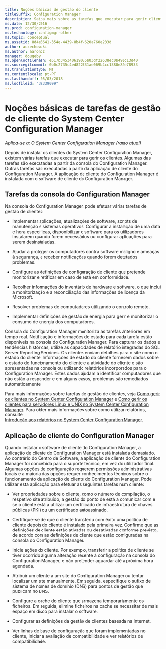 ```yaml
---
title: Noções básicas de gestão do cliente
titleSuffix: Configuration Manager
description: Saiba mais sobre as tarefas que executar para gerir clientes do System Center Configuration Manager.
ms.date: 12/30/2016
ms.prod: configuration-manager
ms.technology: configmgr-other
ms.topic: conceptual
ms.assetid: 8d4e5641-354e-4439-8b4f-620a760e233d
author: aczechowski
ms.author: aaroncz
manager: dougeby
ms.openlocfilehash: e517b345340619055b03df22638ec0b491c13d40
ms.sourcegitcommit: 0b0c2735c4ed822731ae069b4cc1380e89e78933
ms.translationtype: MT
ms.contentlocale: pt-PT
ms.lasthandoff: 05/03/2018
ms.locfileid: "32339099"
---
```

# <a name="fundamentals-of-client-management-tasks-for-system-center-configuration-manager"></a>Noções básicas de tarefas de gestão de cliente do System Center Configuration Manager

*Aplica-se a: O System Center Configuration Manager (ramo atual)*

Depois de instalar os clientes do System Center Configuration Manager, existem várias tarefas que executar para gerir os clientes.  Algumas das tarefas são executadas a partir da consola do Configuration Manager. Outras tarefas são executadas a partir da aplicação de cliente do Configuration Manager. A aplicação de cliente do Configuration Manager é instalada com o software de cliente do Configuration Manager.

## <a name="configuration-manager-console-tasks"></a>Tarefas da consola do Configuration Manager
 Na consola do Configuration Manager, pode efetuar várias tarefas de gestão de clientes:  

-   Implementar aplicações, atualizações de software, scripts de manutenção e sistemas operativos. Configurar a instalação de uma data e hora específicas, disponibilizar o software para os utilizadores instalarem quando forem necessários ou configurar aplicações para serem desinstaladas.  

-   Ajudar a proteger os computadores contra software maligno e ameaças à segurança, e receber notificações quando forem detetados problemas.  

-   Configure as definições de configuração de cliente que pretende monitorizar e retificar em caso de está em conformidade.  

-   Recolher informações do inventário de hardware e software, o que inclui a monitorização e a reconciliação das informações de licença da Microsoft.  

-   Resolver problemas de computadores utilizando o controlo remoto.  

-   Implementar definições de gestão de energia para gerir e monitorizar o consumo de energia dos computadores.  

Consola do Configuration Manager monitoriza as tarefas anteriores em tempo real. Notificação e informações de estado para cada tarefa estão disponíveis na consola do Configuration Manager. Para capturar os dados e tendências históricas, utilize as capacidades de relatório integradas do SQL Server Reporting Services. Os clientes enviam detalhes para o site como o estado do cliente.  Informações de estado do cliente fornecem dados sobre o estado de funcionamento do cliente e a atividade do cliente e são apresentadas na consola ou utilizando relatórios incorporados para o Configuration Manager. Estes dados ajudam a identificar computadores que não estão a responder e em alguns casos, problemas são remediados automaticamente.  

 Para mais informações sobre tarefas de gestão de clientes, veja [Como gerir os clientes no System Center Configuration Manager](../../core/clients/manage/manage-clients.md) e [Como gerir os clientes para servidores Linux e UNIX no System Center Configuration Manager](../../core/clients/manage/manage-clients-for-linux-and-unix-servers.md). Para obter mais informações sobre como utilizar relatórios, consulte   
            [Introdução aos relatórios no System Center Configuration Manager](../../core/servers/manage/introduction-to-reporting.md).  

## <a name="configuration-manager-client-application"></a>Aplicação de cliente do Configuration Manager  
 Quando instalar o software de cliente do Configuration Manager, a aplicação de cliente do Configuration Manager está instalada demasiado. Ao contrário do Centro de Software, a aplicação de cliente do Configuration Manager foi concebida para o suporte técnico, em vez do utilizador final. Algumas opções de configuração requerem permissões administrativas locais e a maioria das opções requer conhecimentos técnicos sobre o funcionamento da aplicação de cliente do Configuration Manager. Pode utilizar esta aplicação para efetuar as seguintes tarefas num cliente:  

-   Ver propriedades sobre o cliente, como o número de compilação, o respetivo site atribuído, a gestão do ponto de está a comunicar com e se o cliente está a utilizar um certificado de infraestrutura de chaves públicas (PKI) ou um certificado autoassinado.  

-   Certifique-se de que o cliente transferiu com êxito uma política de cliente depois do cliente é instalado pela primeira vez. Confirme que as definições de cliente estão ativadas ou desativadas conforme previsto, de acordo com as definições de cliente que estão configuradas na consola do Configuration Manager.  

-   Inicie ações do cliente. Por exemplo, transferir a política de cliente se tiver ocorrido alguma alteração recente à configuração na consola do Configuration Manager, e não pretender aguardar até a próxima hora agendada.  

-   Atribuir um cliente a um site do Configuration Manager ou tentar localizar um site manualmente. Em seguida, especifique o sufixo de sistema de nomes de domínio (DNS) para pontos de gestão que publicam no DNS.  

-   Configure a cache do cliente que armazena temporariamente os ficheiros. Em seguida, elimine ficheiros na cache se necessitar de mais espaço em disco para instalar o software.  

-   Configurar as definições da gestão de clientes baseada na Internet.  

-   Ver linhas de base de configuração que foram implementadas no cliente, iniciar a avaliação de compatibilidade e ver relatórios de compatibilidade.  
